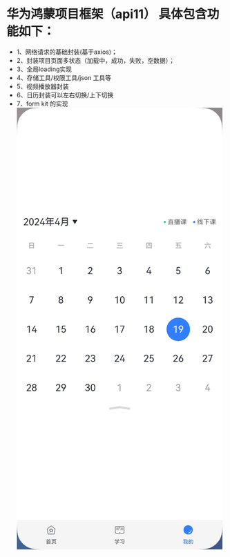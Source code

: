 # 华为鸿蒙项目框架（api11） 具体包含功能如下：
* 1、网络请求的基础封装(基于axios)；
* 2、封装项目页面多状态（加载中，成功，失败，空数据）；
* 3、全局loading实现
* 4、存储工具/权限工具/json 工具等
* 5、视频播放器封装
* 6、日历封装可以左右切换/上下切换
* 7、form kit 的实现
![Screenshot_2024-04-19T150923.png](screenshot%2FScreenshot_2024-04-19T150923.png)